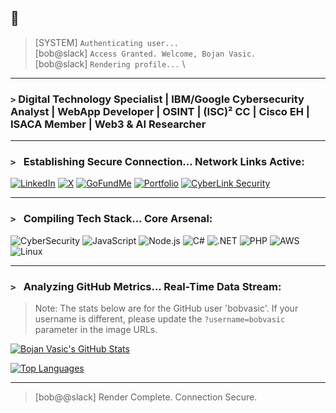 ##  👋
> [SYSTEM] `Authenticating user...` \
> [bob@slack] `Access Granted. Welcome, Bojan Vasic.` \
> [bob@slack] `Rendering profile...` \
---

### **`>` Digital Technology Specialist | IBM/Google Cybersecurity Analyst | WebApp Developer | OSINT | (ISC)² CC | Cisco EH | ISACA Member | Web3 & AI Researcher**

---

### `> ` **Establishing Secure Connection... Network Links Active:**

[![LinkedIn](https://img.shields.io/badge/LinkedIn-0A66C2?style=for-the-badge&logo=linkedin&logoColor=white)](https://www.linkedin.com/in/bobvasic/)
[![X](https://img.shields.io/badge/X-000000?style=for-the-badge&logo=x&logoColor=white)](https://x.com/S0LMINT)
[![GoFundMe](https://img.shields.io/badge/GoFundMe-00B964?style=for-the-badge&logo=gofundme&logoColor=white)](https://www.gofundme.com/f/solmint/)
[![Portfolio](https://img.shields.io/badge/Portfolio-34D399?style=for-the-badge)](https://bojanvasic.link)
[![CyberLink Security](https://img.shields.io/badge/CyberLink_Sec-DC2626?style=for-the-badge)](https://cyberlinksec.com/)

---

### `> ` **Compiling Tech Stack... Core Arsenal:**

![CyberSecurity](https://img.shields.io/badge/CyberSecurity-0078D4?style=for-the-badge)
![JavaScript](https://img.shields.io/badge/JavaScript-F7DF1E?style=for-the-badge&logo=javascript&logoColor=black)
![Node.js](https://img.shields.io/badge/Node.js-339933?style=for-the-badge&logo=node.js&logoColor=white)
![C#](https://img.shields.io/badge/C%23-239120?style=for-the-badge&logo=c-sharp&logoColor=white)
![.NET](https://img.shields.io/badge/.NET-512BD4?style=for-the-badge&logo=dotnet&logoColor=white)
![PHP](https://img.shields.io/badge/PHP-777BB4?style=for-the-badge&logo=php&logoColor=white)
![AWS](https://img.shields.io/badge/Amazon_AWS-232F3E?style=for-the-badge&logo=amazon-aws&logoColor=white)
![Linux](https://img.shields.io/badge/Linux-FCC624?style=for-the-badge&logo=linux&logoColor=black)

---

### `> ` **Analyzing GitHub Metrics... Real-Time Data Stream:**

> Note: The stats below are for the GitHub user 'bobvasic'. If your username is different, please update the `?username=bobvasic` parameter in the image URLs.

[![Bojan Vasic's GitHub Stats](https://github-readme-stats.vercel.app/api?username=bobvasic&show_icons=true&theme=tokyonight&rank_icon=github&hide_border=true&bg_color=0D1117)](https://github.com/bobvasic)

[![Top Languages](https://github-readme-stats.vercel.app/api/top-langs/?username=bobvasic&layout=compact&theme=tokyonight&hide_border=true&bg_color=0D1117)](https://github.com/bobvasic)

---
> [bob@@slack] Render Complete. Connection Secure.
